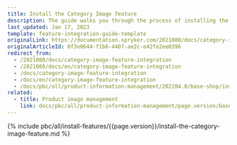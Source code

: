 ```yaml
---
title: Install the Category Image feature
description: The guide walks you through the process of installing the Category Image feature in your project.
last_updated: Jan 17, 2023
template: feature-integration-guide-template
originalLink: https://documentation.spryker.com/2021080/docs/category-image-feature-integration
originalArticleId: 0f3e0644-f1b6-4407-ae2c-e42fe2ee0396
redirect_from:
  - /2021080/docs/category-image-feature-integration
  - /2021080/docs/en/category-image-feature-integration
  - /docs/category-image-feature-integration
  - /docs/en/category-image-feature-integration
  - /docs/pbc/all/product-information-management/202204.0/base-shop/install-and-upgrade/install-features/install-the-category-image-feature.html
related:
  - title: Product image management
    link: docs/pbc/all/product-information-management/page.version/base-shop/feature-overviews/product-feature-overview/product-images-overview.html
---
```


{% include pbc/all/install-features/{{page.version}}/install-the-category-image-feature.md %} <!-- To edit, see /_includes/pbc/all/install-features/202311.0/install-the-category-image-feature.md -->
